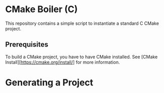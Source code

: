 # CMake Boiler (C)

This repository contains a simple script to instantiate a standard C CMake project.

## Prerequisites

To build a CMake project, you have to have CMake installed. See [CMake Install][https://cmake.org/install/] for more information.

# Generating a Project

